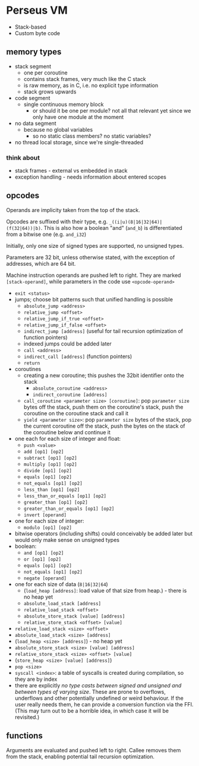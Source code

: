 # Perseus VM

*   Stack-based
*   Custom byte code

## memory types

*   stack segment
    *   one per coroutine
    *   contains stack frames, very much like the C stack
    *   is raw memory, as in C, i.e. no explicit type information
    *   stack grows upwards
*   code segment
    *   single continuous memory block
        *   or should it be one per module? not all that relevant yet since we only have one module at the moment
*   no data segment
    *   because no global variables
        *   so no static class members? no static variables?
*   no thread local storage, since we're single-threaded

### think about

*   stack frames - external vs embedded in stack
*   exception handling - needs information about entered scopes

## opcodes

Operands are implicity taken from the top of the stack.

Opcodes are suffixed with their type, e.g. `_((i|u)(8|16|32|64)|(f(32|64))|b)`. This is also how a boolean "and" (`and_b`) is differentiated from a bitwise one (e.g. `and_i32`)

Initially, only one size of signed types are supported, no unsigned types.

Parameters are 32 bit, unless otherwise stated, with the exception of addresses, which are 64 bit.

Machine instruction operands are pushed left to right. They are marked `[stack-operand]`, while parameters in the code use `<opcode-operand>`

*   `exit <status>`
*   jumps; choose bit patterns such that unified handling is possible
    *   `absolute_jump <address>`
    *   `relative_jump <offset>`
    *   `relative_jump_if_true <offset>`
    *   `relative_jump_if_false <offset>`
    *   `indirect_jump [address]` (useful for tail recursion optimization of function pointers)
    *   indexed jumps could be added later
    *   `call <address>`
    *   `indirect_call [address]` (function pointers)
    *   `return`
*   coroutines
    *   creating a new coroutine; this pushes the 32bit identifier onto the stack
        *   `absolute_coroutine <address>`
        *   `indirect_coroutine [address]`
    *   `call_coroutine <parameter size> [coroutine]`: pop `parameter size` bytes off the stack, push them on the coroutine's stack, push the coroutine on the coroutine stack and call it
    *   `yield <parameter size>`: pop `parameter size` bytes of the stack, pop the current coroutine off the stack, push the bytes on the stack of the coroutine below and continue it
*   one each for each size of integer and float:
    *   `push <value>`
    *   `add [op1] [op2]`
    *   `subtract [op1] [op2]`
    *   `multiply [op1] [op2]`
    *   `divide [op1] [op2]`
    *   `equals [op1] [op2]`
    *   `not_equals [op1] [op2]`
    *   `less_than [op1] [op2]`
    *   `less_than_or_equals [op1] [op2]`
    *   `greater_than [op1] [op2]`
    *   `greater_than_or_equals [op1] [op2]`
    *   `invert [operand]`
*   one for each size of integer:
    *   `modulo [op1] [op2]`
*   bitwise operators (including shifts) could conceivably be added later but would only make sense on unsigned types
*   boolean:
    *   `and [op1] [op2]`
    *   `or [op1] [op2]`
    *   `equals [op1] [op2]`
    *   `not_equals [op1] [op2]`
    *   `negate [operand]`
*   one for each size of data (`8|16|32|64`)
    *   (`load_heap [address]`: load value of that size from heap.) - there is no heap yet
    *   `absolute_load_stack [address]`
    *   `relative_load_stack <offset>`
    *   `absolute_store_stack [value] [address]`
    *   `relative_store_stack <offset> [value]`
*   `relative_load_stack <size> <offset>`
*   `absolute_load_stack <size> [address]`
*   (`load_heap <size> [address]`) - no heap yet
*   `absolute_store_stack <size> [value] [address]`
*   `relative_store_stack <size> <offset> [value]`
*   (`store_heap <size> [value] [address]`)
*   `pop <size>`
*   `syscall <index>`: a table of syscalls is created during compilation, so they are by index 
*   there are explicitly _no type casts between signed and unsigned and between types of varying size_. These are prone to overflows, underflows and other potentially undefined or weird behaviour. If the user really needs them, he can provide a conversion function via the FFI. (This may turn out to be a horrible idea, in which case it will be revisited.)

## functions

Arguments are evaluated and pushed left to right. Callee removes them from the stack, enabling potential tail recursion optimization.